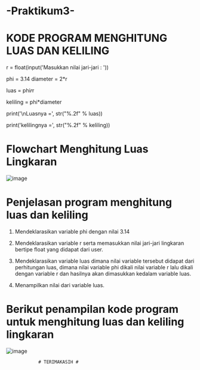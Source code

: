 # -Praktikum3-

# KODE PROGRAM MENGHITUNG LUAS DAN KELILING

r = float(input('Masukkan nilai jari-jari : '))

phi = 3.14
diameter = 2*r

luas = phi*r*r

keliling = phi*diameter

print('\nLuasnya    =', str("%.2f" % luas))

print('kelilingnya =', str("%.2f" % keliling))

# Flowchart Menghitung Luas Lingkaran

![image](png/a1.PNG)

# Penjelasan program menghitung luas dan keliling

1. Mendeklarasikan variable phi dengan nilai 3.14

2. Mendeklarasikan variable r serta memasukkan nilai jari-jari lingkaran bertipe float yang didapat dari user.

3. Mendeklarasikan variable luas dimana nilai variable tersebut didapat dari perhitungan luas, dimana nilai variable phi dikali nilai variable r lalu dikali dengan variable r dan hasilnya akan dimasukkan kedalam variable luas.

4. Menampilkan nilai dari variable luas.

# Berikut penampilan kode program untuk menghitung luas dan keliling lingkaran

![image](png/a2.PNG)

                # TERIMAKASIH #